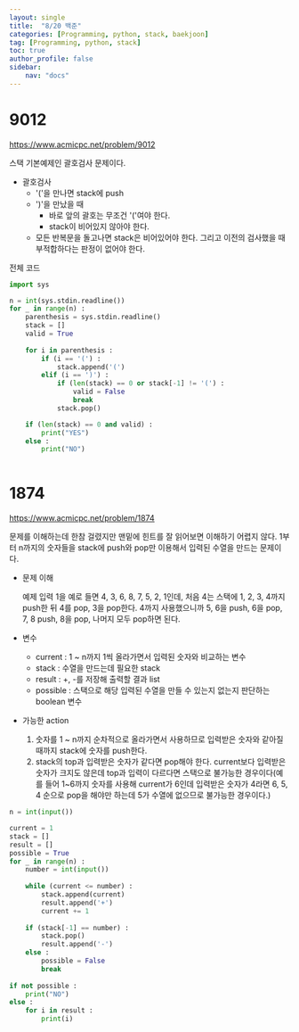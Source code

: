 ```yaml
---
layout: single
title:  "8/20 백준"
categories: [Programming, python, stack, baekjoon]
tag: [Programming, python, stack]
toc: true
author_profile: false
sidebar:
    nav: "docs"
---
```


# 9012

https://www.acmicpc.net/problem/9012



스택 기본예제인 괄호검사 문제이다.

* 괄호검사
  * '('을 만나면 stack에 push
  * ')'을 만났을 때
    * 바로 앞의 괄호는 무조건 '('여야 한다.
    * stack이 비어있지 않아야 한다.
  * 모든 반복문을 돌고나면 stack은 비어있어야 한다. 그리고 이전의 검사했을 때 부적합하다는 판정이 없어야 한다.



전체 코드

```python
import sys

n = int(sys.stdin.readline())
for _ in range(n) :
    parenthesis = sys.stdin.readline()
    stack = []
    valid = True
    
    for i in parenthesis :
        if (i == '(') :
            stack.append('(')
        elif (i == ')') :
            if (len(stack) == 0 or stack[-1] != '(') :
                valid = False
                break
            stack.pop()

    if (len(stack) == 0 and valid) :
        print("YES")
    else :
        print("NO")
            
```



# 1874

https://www.acmicpc.net/problem/1874

문제를 이해하는데 한참 걸렸지만 맨밑에 힌트를 잘 읽어보면 이해하기 어렵지 않다. 1부터 n까지의 숫자들을 stack에 push와 pop만 이용해서 입력된 수열을 만드는 문제이다.

* 문제 이해

  예제 입력 1을 예로 들면 4, 3, 6, 8, 7, 5, 2, 1인데, 처음 4는 스택에 1, 2, 3, 4까지 push한 뒤 4를 pop, 3을 pop한다. 4까지 사용했으니까 5, 6을 push, 6을 pop, 7, 8 push, 8을 pop, 나머지 모두 pop하면 된다.

* 변수

  * current : 1 ~ n까지 1씩 올라가면서 입력된 숫자와 비교하는 변수
  * stack : 수열을 만드는데 필요한 stack
  * result : +, -를 저장해 출력할 결과 list
  * possible : 스택으로 해당 입력된 수열을 만들 수 있는지 없는지 판단하는 boolean 변수

* 가능한 action

  1. 숫자를 1 ~ n까지 순차적으로 올라가면서 사용하므로 입력받은 숫자와 같아질 때까지 stack에 숫자를 push한다.
  2. stack의 top과 입력받은 숫자가 같다면 pop해야 한다. current보다 입력받은 숫자가 크지도 않은데 top과 입력이 다르다면 스택으로 불가능한 경우이다(예를 들어 1~6까지 숫자를 사용해 current가 6인데 입력받은 숫자가 4라면 6, 5, 4 순으로 pop을 해야만 하는데 5가 수열에 없으므로 불가능한 경우이다.)



```python
n = int(input())

current = 1
stack = []
result = []
possible = True
for _ in range(n) :
    number = int(input())
    
    while (current <= number) :
        stack.append(current)
        result.append('+')
        current += 1
        
    if (stack[-1] == number) :
        stack.pop()
        result.append('-')
    else :
        possible = False
        break
        
if not possible :
    print("NO")
else :
    for i in result :
        print(i)
```

